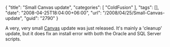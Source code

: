 {
	"title": "Small Canvas update",
	"categories": [
		"ColdFusion"
	],
	"tags": [],
	"date": "2008-04-25T18:04:00+06:00",
	"url": "/2008/04/25/Small-Canvas-update",
	"guid": "2790"
}

A very, very small <a href="http://canvas.riaforge.org">Canvas</a> update was just released. It's mainly a 'cleanup' update, but it does fix an install error with both the Oracle and SQL Server scripts.
